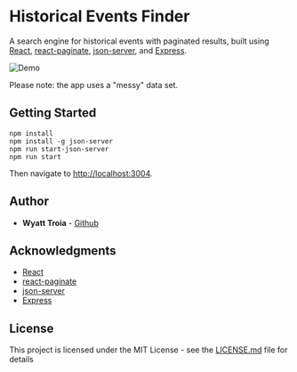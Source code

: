 # Historical Events Finder

A search engine for historical events with paginated results, built using [React](https://reactjs.org/), [react-paginate](https://www.npmjs.com/package/react-paginate), [json-server](https://github.com/typicode/json-server), and [Express](http://expressjs.com/). 

![Demo](https://imgur.com/S7hBM5L.gif)

Please note: the app uses a "messy" data set.

## Getting Started

```
npm install
npm install -g json-server
npm run start-json-server
npm run start
```

Then navigate to [http://localhost:3004](http://localhost:3004).

## Author

- **Wyatt Troia** - [Github](https://github.com/wyatt-troia)

## Acknowledgments

- [React](https://reactjs.org/)
- [react-paginate](https://www.npmjs.com/package/react-paginate)
- [json-server](https://github.com/typicode/json-server)
- [Express](http://expressjs.com/)

## License

This project is licensed under the MIT License - see the [LICENSE.md](https://github.com/wyatt-troia/mini-apps/blob/master/LICENSE.md) file for details
